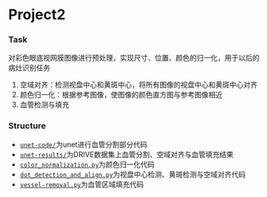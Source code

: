 # Project2

### Task

对彩色眼底视网膜图像进行预处理，实现尺寸、位置、颜色的归一化，用于以后的病灶识别任务

1. 空域对齐：检测视盘中心和黄斑中心，将所有图像的视盘中心和黄斑中心对齐
2. 颜色归一化：根据参考图像，使图像的颜色直方图与参考图像相近
3. 血管检测与填充



### Structure

- [`unet-code/`](./unet-code/)为unet进行血管分割部分代码
- [`unet-results/`](./unet-results/)为DRIVE数据集上血管分割、空域对齐与血管填充结果
- [`color_normalization.py`](./color_normalization.py)为颜色归一化代码
- [`dot_detection_and_align.py`](./dot_detection_and_align.py)为视盘中心检测、黄斑检测与空域对齐代码
- [`vessel-removal.py`](./vessel_removal.py)为血管区域填充代码

